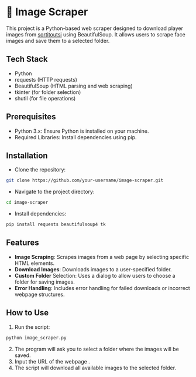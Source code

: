 
# 📝 Image Scraper
This project is a Python-based web scraper designed to download player images from [sortitoutsi](https://sortitoutsi.net/graphics/browse/1) using BeautifulSoup. It allows users to scrape face images and save them to a selected folder.



## Tech Stack

- Python
- requests (HTTP requests)
- BeautifulSoup (HTML parsing and web scraping)
- tkinter (for folder selection)
- shutil (for file operations)

## Prerequisites

- Python 3.x: Ensure Python is installed on your machine.
- Required Libraries: Install dependencies using pip.

## Installation



- Clone the repository:
```bash
git clone https://github.com/your-username/image-scraper.git
```

- Navigate to the project directory:
```bash
cd image-scraper
```

- Install dependencies:
```bash
pip install requests beautifulsoup4 tk
```

## Features

- **Image Scraping**: Scrapes images from a web page by selecting specific HTML elements.
- **Download Images**: Downloads images to a user-specified folder.
- **Custom Folder** Selection: Uses a dialog to allow users to choose a folder for saving images.
- **Error Handling**: Includes error handling for failed downloads or incorrect webpage structures.


## How to Use

1. Run the script:
```bash
python image_scraper.py
```
2. The program will ask you to select a folder where the images will be saved.
3. Input the URL of the webpage .
4. The script will download all available images to the selected folder.